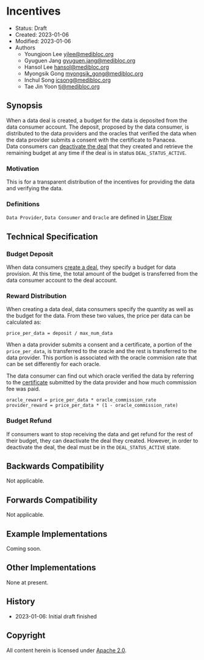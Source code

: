 # Incentives

- Status: Draft
- Created: 2023-01-06
- Modified: 2023-01-06
- Authors
  - Youngjoon Lee <yjlee@medibloc.org>
  - Gyuguen Jang <gyuguen.jang@medibloc.org>
  - Hansol Lee <hansol@medibloc.org>
  - Myongsik Gong <myongsik_gong@medibloc.org>
  - Inchul Song <icsong@medibloc.org>
  - Tae Jin Yoon <tj@medibloc.org>


## Synopsis

When a data deal is created, a budget for the data is deposited from the data consumer account. 
The deposit, proposed by the data consumer, is distributed to the data providers and the oracles that verified the data when the data provider submits a consent with the certificate to Panacea.  
Data consumers can [deactivate the deal](./2-data-deal.md#Deactivate-Data-Deal) that they created and retrieve the remaining budget at any time if the deal is in status `DEAL_STATUS_ACTIVE`.

### Motivation

This is for a transparent distribution of the incentives for providing the data and verifying the data.

### Definitions

`Data Provider`, `Data Consumer` and `Oracle` are defined in [User Flow](./1-user-flow.md)

## Technical Specification

### Budget Deposit

When data consumers [create a deal](./2-data-deal.md#create-data-deal), they specify a budget for data provision.
At this time, the total amount of the budget is transferred from the data consumer account to the deal account.

### Reward Distribution

When creating a data deal, data consumers specify the quantity as well as the budget for the data.
From these two values, the price per data can be calculated as:

```
price_per_data = deposit / max_num_data
```

When a data provider submits a consent and a certificate, a portion of the `price_per_data`, is transferred to the oracle and the rest is transferred to the data provider. 
This portion is associated with the oracle commision rate that can be set differently for each oracle. 

The data consumer can find out which oracle verified the data by referring to the [certificate](./4-data-validation.md#Response-Body) submitted by the data provider and how much commission fee was paid.

```
oracle_reward = price_per_data * oracle_commission_rate
provider_reward = price_per_data * (1 - oracle_commission_rate)
```

### Budget Refund

If consumers want to stop receiving the data and get refund for the rest of their budget, they can deactivate the deal they created.
However, in order to deactivate the deal, the deal must be in the `DEAL_STATUS_ACTIVE` state.

## Backwards Compatibility

Not applicable.

## Forwards Compatibility

Not applicable.

## Example Implementations

Coming soon.

## Other Implementations

None at present.

## History

- 2023-01-06: Initial draft finished

## Copyright

All content herein is licensed under [Apache 2.0](https://www.apache.org/licenses/LICENSE-2.0).
